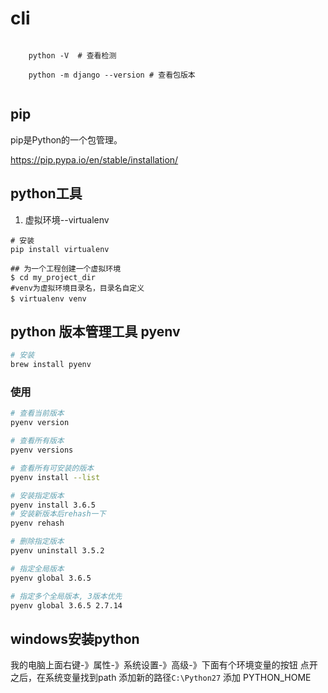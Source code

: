 # cli
~~~pythod

    python -V  # 查看检测

    python -m django --version # 查看包版本


~~~

## pip

pip是Python的一个包管理。

https://pip.pypa.io/en/stable/installation/

## python工具

1. 虚拟环境--virtualenv

```
# 安装
pip install virtualenv

## 为一个工程创建一个虚拟环境
$ cd my_project_dir
#venv为虚拟环境目录名，目录名自定义
$ virtualenv venv　　

```

## python 版本管理工具 pyenv

```bash
# 安装
brew install pyenv

```

### 使用

```bash
# 查看当前版本
pyenv version

# 查看所有版本
pyenv versions

# 查看所有可安装的版本
pyenv install --list

# 安装指定版本
pyenv install 3.6.5
# 安装新版本后rehash一下
pyenv rehash

# 删除指定版本
pyenv uninstall 3.5.2

# 指定全局版本
pyenv global 3.6.5

# 指定多个全局版本, 3版本优先
pyenv global 3.6.5 2.7.14
```

## windows安装python

我的电脑上面右键-》属性-》系统设置-》高级-》下面有个环境变量的按钮
点开之后，在系统变量找到path
添加新的路径`C:\Python27`
添加 PYTHON_HOME

